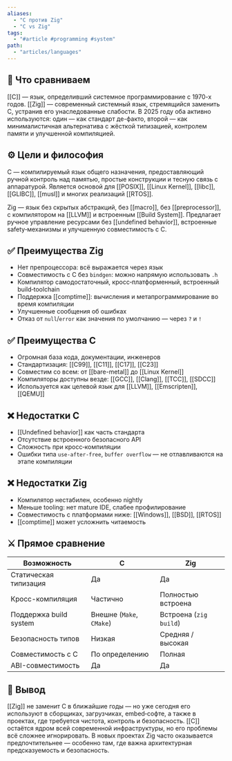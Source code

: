 ```yaml
---
aliases:
  - "C против Zig"
  - "C vs Zig"
tags:
  - "#article #programming #system"
path:
  - "articles/languages"
---
```


## 🧠 Что сравниваем

[[C]] — язык, определивший системное программирование с 1970-х годов. [[Zig]] — современный системный язык, стремящийся заменить C, устранив его унаследованные слабости. В 2025 году оба активно используются: один — как стандарт де-факто, второй — как минималистичная альтернатива с жёсткой типизацией, контролем памяти и улучшенной компиляцией.

## ⚙️ Цели и философия

C — компилируемый язык общего назначения, предоставляющий ручной контроль над памятью, простые конструкции и тесную связь с аппаратурой. Является основой для [[POSIX]], [[Linux Kernel]], [[libc]], [[GLIBC]], [[musl]] и многих реализаций [[RTOS]].

Zig — язык без скрытых абстракций, без [[macro]], без [[preprocessor]], с компилятором на [[LLVM]] и встроенным [[Build System]]. Предлагает ручное управление ресурсами без [[undefined behavior]], встроенные safety‑механизмы и улучшенную совместимость с C.

## ✅ Преимущества Zig

- Нет препроцессора: всё выражается через язык
- Совместимость с C без `bindgen`: можно напрямую использовать `.h`
- Компилятор самодостаточный, кросс‑платформенный, встроенный build‑toolchain
- Поддержка [[comptime]]: вычисления и метапрограммирование во время компиляции
- Улучшенные сообщения об ошибках
- Отказ от `null`/`error` как значения по умолчанию — через `?` и `!`

## ✅ Преимущества C

- Огромная база кода, документации, инженеров
- Стандартизация: [[C99]], [[C11]], [[C17]], [[C23]]
- Совместим со всем: от [[bare-metal]] до [[Linux Kernel]]
- Компиляторы доступны везде: [[GCC]], [[Clang]], [[TCC]], [[SDCC]]
- Используется как целевой язык для [[LLVM]], [[Emscripten]], [[QEMU]]

## ❌ Недостатки C

- [[Undefined behavior]] как часть стандарта
- Отсутствие встроенного безопасного API
- Сложность при кросс‑компиляции
- Ошибки типа `use-after-free`, `buffer overflow` — не отлавливаются на этапе компиляции

## ❌ Недостатки Zig

- Компилятор нестабилен, особенно nightly
- Меньше tooling: нет mature IDE, слабее профилирование
- Совместимость с платформами ниже: [[Windows]], [[BSD]], [[RTOS]]
- [[comptime]] может усложнить читаемость

## ⚔️ Прямое сравнение

| Возможность                  | C                     | Zig                     |
|-----------------------------|------------------------|-------------------------|
| Статическая типизация       | Да                    | Да                      |
| Кросс-компиляция            | Частично              | Полностью встроена      |
| Поддержка build system      | Внешне (`Make`, `CMake`) | Встроена (`zig build`) |
| Безопасность типов          | Низкая                | Средняя / высокая       |
| Совместимость с C           | По определению        | Полная                  |
| ABI-совместимость           | Да                    | Да                      |

## 🔗 Вывод

[[Zig]] не заменит C в ближайшие годы — но уже сегодня его используют в сборщиках, загрузчиках, embed‑софте, а также в проектах, где требуется чистота, контроль и безопасность. [[C]] остаётся ядром всей современной инфраструктуры, но его проблемы всё сложнее игнорировать. В новых проектах Zig часто оказывается предпочтительнее — особенно там, где важна архитектурная предсказуемость и безопасность.